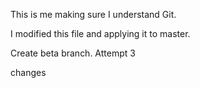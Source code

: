 This is me making sure I understand Git.

I modified this file and applying it to master.

Create beta branch. Attempt 3

changes

